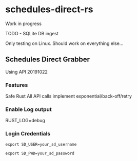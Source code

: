 # schedules-direct-rs

Work in progress

TODO - SQLite DB ingest

Only testing on Linux.  Should work on everything else...

## Schedules Direct Grabber

Using API 20191022

### Features
Safe Rust
All API calls implement exponential/back-off/retry

### Enable Log output

RUST_LOG=debug

### Login Credentials

    export SD_USER=your_sd_username

    export SD_PWD=your_sd_password
